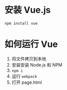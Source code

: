 # 安装 Vue.js
```
npm install vue
```
# 如何运行 Vue
1. 将文件拷贝到本地
2. 安装安装 Node.js 和 NPM
3. ``npm i``
4. 运行 ``webpack`` 
5. 打开 page.html
